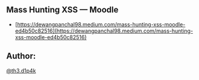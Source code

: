 ## Mass Hunting XSS — Moodle

-   [https://dewangpanchal98.medium.com/mass-hunting-xss-moodle-ed4b50c82516](https://dewangpanchal98.medium.com/mass-hunting-xss-moodle-ed4b50c82516)

## Author:

[@th3.d1p4k](https://twitter.com/DipakPanchal05)
